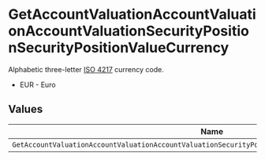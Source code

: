 # GetAccountValuationAccountValuationAccountValuationSecurityPositionSecurityPositionValueCurrency

Alphabetic three-letter [ISO 4217](https://en.wikipedia.org/wiki/ISO_4217) currency code.
* EUR - Euro


## Values

| Name                                                                                                  | Value                                                                                                 |
| ----------------------------------------------------------------------------------------------------- | ----------------------------------------------------------------------------------------------------- |
| `GetAccountValuationAccountValuationAccountValuationSecurityPositionSecurityPositionValueCurrencyEur` | EUR                                                                                                   |